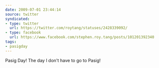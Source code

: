```yaml
---
date: 2009-07-01 23:44:14
source: twitter
syndicated:
- type: twitter
  url: https://twitter.com/roytang/statuses/2428339092/
- type: facebook
  url: https://www.facebook.com/stephen.roy.tang/posts/101201392340
tags:
- pasigday
---
```


Pasig Day! The day I don't have to go to Pasig!